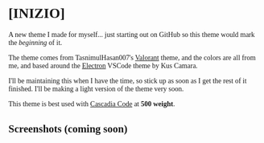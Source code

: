 <style>body{font-family:Cascadia Code}</style>

# [INIZIO]

A new theme I made for myself... just starting out on GitHub so this theme would mark the _beginning_ of it.

The theme comes from TasnimulHasan007's [Valorant](https://github.com/TasnimulHasan007/valorant-theme) theme, and the colors are all from me, and based around the [Electron](https://github.com/kcmr/electron-theme-vscode) VSCode theme by Kus Camara.

I'll be maintaining this when I have the time, so stick up as soon as I get the rest of it finished. I'll be making a light version of the theme very soon.

This theme is best used with [Cascadia Code](https://github.com/microsoft/cascadia-code) at **500 weight**.

## Screenshots (coming soon)

<!--
### HTML

![HTML screenshot](https://github.com/TasnimulHasan007/valorant-theme/raw/main/screenshots/html.png)

### CSS

![CSS screenshot](https://github.com/TasnimulHasan007/valorant-theme/raw/main/screenshots/css.png)

### JavaScript

![JavaScript screenshot](https://github.com/TasnimulHasan007/valorant-theme/raw/main/screenshots/js.png)

### Terminal

![Terminal screenshot](https://github.com/TasnimulHasan007/valorant-theme/raw/main/screenshots/terminal.jpeg)

### Text Selection

![Text Selection screenshot](https://github.com/TasnimulHasan007/valorant-theme/raw/main/screenshots/text-selection.jpeg)

### Widgets

![Widgets screenshot](https://github.com/TasnimulHasan007/valorant-theme/raw/main/screenshots/widgets.jpeg)
 -->
